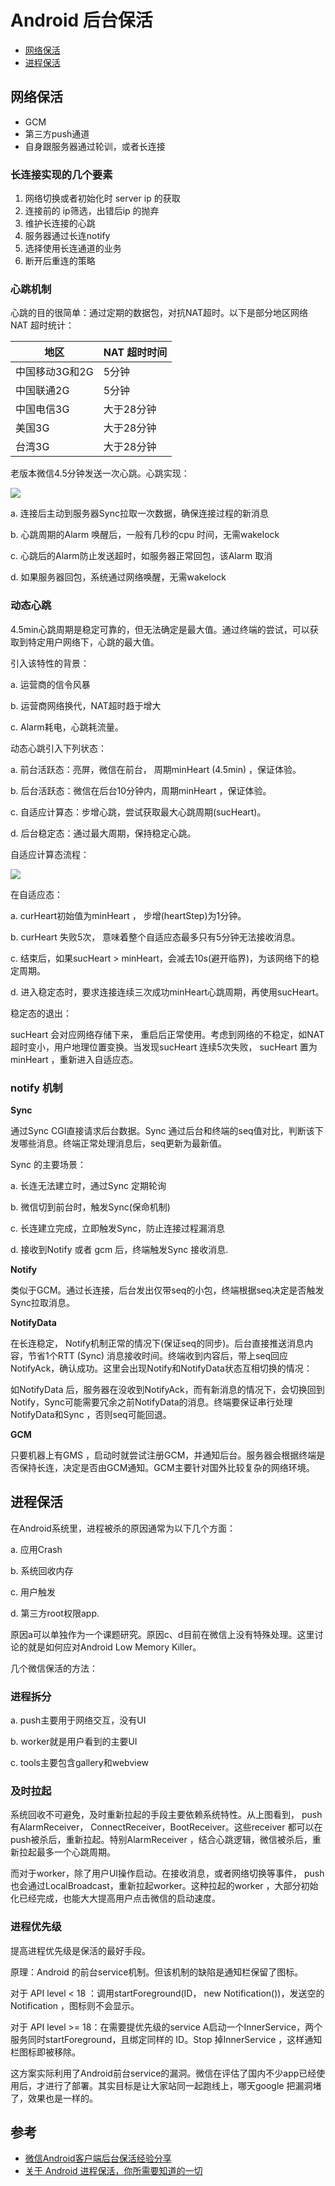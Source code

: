 # Android 后台保活

- [网络保活](#h2-1)
- [进程保活](#h2-2)

<h2 id="h2-1">网络保活</h2>

- GCM
- 第三方push通道
- 自身跟服务器通过轮训，或者长连接

### 长连接实现的几个要素

1. 网络切换或者初始化时 server ip 的获取
2. 连接前的 ip筛选，出错后ip 的抛弃
3. 维护长连接的心跳
4. 服务器通过长连notify
5. 选择使用长连通道的业务
6. 断开后重连的策略

### 心跳机制

心跳的目的很简单：通过定期的数据包，对抗NAT超时。以下是部分地区网络NAT 超时统计：

地区 | NAT 超时时间
--- | ----------
中国移动3G和2G | 5分钟
中国联通2G | 5分钟
中国电信3G | 大于28分钟
美国3G | 大于28分钟
台湾3G | 大于28分钟

老版本微信4.5分钟发送一次心跳。心跳实现：

![](images/alarm-1.jpg)

a. 连接后主动到服务器Sync拉取一次数据，确保连接过程的新消息

b. 心跳周期的Alarm 唤醒后，一般有几秒的cpu 时间，无需wakelock

c. 心跳后的Alarm防止发送超时，如服务器正常回包，该Alarm 取消

d. 如果服务器回包，系统通过网络唤醒，无需wakelock

### 动态心跳

4.5min心跳周期是稳定可靠的，但无法确定是最大值。通过终端的尝试，可以获取到特定用户网络下，心跳的最大值。

引入该特性的背景：

a. 运营商的信令风暴

b. 运营商网络换代，NAT超时趋于增大

c. Alarm耗电，心跳耗流量。

动态心跳引入下列状态：

a. 前台活跃态：亮屏，微信在前台，  周期minHeart (4.5min) ，保证体验。

b. 后台活跃态：微信在后台10分钟内，周期minHeart ，保证体验。

c. 自适应计算态：步增心跳，尝试获取最大心跳周期(sucHeart)。

d. 后台稳定态：通过最大周期，保持稳定心跳。

自适应计算态流程：

![](./images/alarm-2.jpg)

在自适应态：

a. curHeart初始值为minHeart ， 步增(heartStep)为1分钟。

b. curHeart 失败5次， 意味着整个自适应态最多只有5分钟无法接收消息。

c. 结束后，如果sucHeart > minHeart，会减去10s(避开临界)，为该网络下的稳定周期。

d. 进入稳定态时，要求连接连续三次成功minHeart心跳周期，再使用sucHeart。

稳定态的退出：

sucHeart 会对应网络存储下来， 重启后正常使用。考虑到网络的不稳定，如NAT超时变小，用户地理位置变换。当发现sucHeart 连续5次失败， sucHeart 置为minHeart ，重新进入自适应态。

### notify 机制

**Sync**

通过Sync CGI直接请求后台数据。Sync 通过后台和终端的seq值对比，判断该下发哪些消息。终端正常处理消息后，seq更新为最新值。

Sync 的主要场景：

a. 长连无法建立时，通过Sync 定期轮询

b. 微信切到前台时，触发Sync(保命机制)

c. 长连建立完成，立即触发Sync，防止连接过程漏消息

d. 接收到Notify 或者 gcm 后，终端触发Sync 接收消息.

**Notify**

类似于GCM。通过长连接，后台发出仅带seq的小包，终端根据seq决定是否触发Sync拉取消息。

**NotifyData**

在长连稳定， Notify机制正常的情况下(保证seq的同步)。后台直接推送消息内容，节省1个RTT (Sync) 消息接收时间。终端收到内容后，带上seq回应NotifyAck，确认成功。这里会出现Notify和NotifyData状态互相切换的情况：

如NotifyData 后，服务器在没收到NotifyAck，而有新消息的情况下，会切换回到Notify，Sync可能需要冗余之前NotifyData的消息。终端要保证串行处理NotifyData和Sync ，否则seq可能回退。

**GCM**

只要机器上有GMS ，启动时就尝试注册GCM，并通知后台。服务器会根据终端是否保持长连，决定是否由GCM通知。GCM主要针对国外比较复杂的网络环境。

<h2 id="h2-2">进程保活</h2>

在Android系统里，进程被杀的原因通常为以下几个方面：

a. 应用Crash

b. 系统回收内存

c. 用户触发

d. 第三方root权限app.

原因a可以单独作为一个课题研究。原因c、d目前在微信上没有特殊处理。这里讨论的就是如何应对Android Low Memory Killer。

几个微信保活的方法：

### 进程拆分

a. push主要用于网络交互，没有UI

b. worker就是用户看到的主要UI

c. tools主要包含gallery和webview

### 及时拉起

系统回收不可避免，及时重新拉起的手段主要依赖系统特性。从上图看到， push有AlarmReceiver， ConnectReceiver，BootReceiver。这些receiver 都可以在push被杀后，重新拉起。特别AlarmReceiver ，结合心跳逻辑，微信被杀后，重新拉起最多一个心跳周期。

而对于worker，除了用户UI操作启动。在接收消息，或者网络切换等事件， push也会通过LocalBroadcast，重新拉起worker。这种拉起的worker ，大部分初始化已经完成，也能大大提高用户点击微信的启动速度。

### 进程优先级

提高进程优先级是保活的最好手段。


原理：Android 的前台service机制。但该机制的缺陷是通知栏保留了图标。

对于 API level < 18 ：调用startForeground(ID， new Notification())，发送空的Notification ，图标则不会显示。

对于 API level >= 18：在需要提优先级的service A启动一个InnerService，两个服务同时startForeground，且绑定同样的 ID。Stop 掉InnerService ，这样通知栏图标即被移除。

这方案实际利用了Android前台service的漏洞。微信在评估了国内不少app已经使用后，才进行了部署。其实目标是让大家站同一起跑线上，哪天google 把漏洞堵了，效果也是一样的。



## 参考

- [微信Android客户端后台保活经验分享](http://www.infoq.com/cn/articles/wechat-android-background-keep-alive)
- [关于 Android 进程保活，你所需要知道的一切](http://www.jianshu.com/p/63aafe3c12af)
